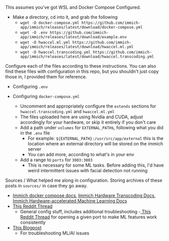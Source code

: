 This assumes you've got WSL and Docker Compose Configured. 

- Make a directory, cd into it, and grab the following
  - `wget -O docker-compose.yml https://github.com/immich-app/immich/releases/latest/download/docker-compose.yml`
  - `wget -O .env https://github.com/immich-app/immich/releases/latest/download/example.env`
  - `wget -O hwaccel.ml.yml https://github.com/immich-app/immich/releases/latest/download/hwaccel.ml.yml`
  - `wget -O hwaccel.transcoding.yml https://github.com/immich-app/immich/releases/latest/download/hwaccel.transcoding.yml`

Configure each of the files according to these instructions. You can also find these files with configuration in this repo, but you shouldn't just copy those in, I provided them for reference. 

- Configuring `.env`


- Configuring `docker-compose.yml`
  -  Uncomment and appropriately configure the `extends` sections for `hwaccel.transcoding.yml` and `hwaccel.ml.yml`
    - The files uploaded here are using Nvidia and CUDA, adjust accordingly for your hardware, or skip it entirely if you don't care
  - Add a path under `volumes` for `EXTERNAL_PATH`s, following what you did in the `.env` file
    - For example: `${EXTERNAL_PATH}:/usr/src/app/external` this is the location where an external directory will be stored on the immich server
    - You can add more, according to what's in your env
  - Add a range to `ports` for `3003:3003`
    - This is necessary for some ML tasks. Before adding this, I'd have weird intermittent issues with facial detection not running




Sources / What helped me along in configuration. Storing archives of these posts in `sources/` in case they go away. 
- [Immich docker compose docs](https://immich.app/docs/install/docker-compose/), [Immich Hardware Transcoding Docs](https://immich.app/docs/features/hardware-transcoding/),[ Immich Hardware-accelerated Machine Learning Docs](https://immich.app/docs/features/ml-hardware-acceleration/)
- [This Reddit Thread](https://www.reddit.com/r/immich/comments/1b5u6p2/comment/ktn7g2p/?utm_source=share&utm_medium=web3x&utm_name=web3xcss&utm_term=1&utm_content=share_button)
  - General config stuff, includes additional troubleshooting
-[ This Reddit Thread](https://www.reddit.com/r/immich/comments/1i9un56/comment/m95fey1/?utm_source=share&utm_medium=web3x&utm_name=web3xcss&utm_term=1&utm_content=share_button) for opening a given port to make ML features work consistently
- [This Blogpost](https://www.ephestione.it/immich-manually-download-machine-learning-ai-models/)
  - For troubleshooting ML/AI issues

